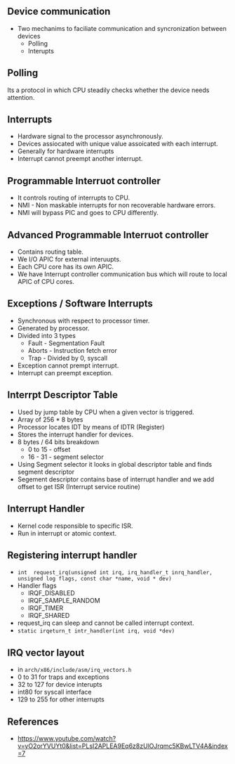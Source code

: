 ## Device communication

- Two mechanims to faciliate communication and syncronization between devices
  - Polling
  - Interupts

## Polling

Its a protocol in which CPU steadily checks whether the device needs attention.

## Interrupts

- Hardware signal to the processor asynchronously.
- Devices assiocated with unique value assoicated with each interrupt.
- Generally for hardware interrupts
- Interrupt cannot preempt another interrupt.

## Programmable Interruot controller

- It controls routing of interrupts to CPU.
- NMI - Non maskable interrupts for non recoverable hardware errors.
- NMI will bypass PIC and goes to CPU differently.

## Advanced Programmable Interruot controller

- Contains routing table.
- We I/O APIC for external interuupts.
- Each CPU core has its own APIC.
- We have Interrupt controller communication bus which will route to local APIC of CPU cores.

## Exceptions / Software Interrupts

- Synchronous with respect to processor timer.
- Generated by processor.
- Divided into 3 types
  - Fault - Segmentation Fault
  - Aborts - Instruction fetch error
  - Trap - Divided by 0, syscall
- Exception cannot prempt interrupt.
- Interrupt can preempt exception.

## Interrpt Descriptor Table

- Used by jump table by CPU when a given vector is triggered.
- Array of 256 \* 8 bytes
- Processor locates IDT by means of IDTR (Register)
- Stores the interrupt handler for devices.
- 8 bytes / 64 bits breakdown
  - 0 to 15 - offset
  - 16 - 31 - segment selector
- Using Segment selector it looks in global descriptor table and finds segment descriptor
- Segement descriptor contains base of interrupt handler and we add offset to get ISR (Interrupt service routine)

## Interrupt Handler

- Kernel code responsible to specific ISR.
- Run in interrupt or atomic context.

## Registering interrupt handler

- `int  request_irq(unsigned int irq, irq_handler_t inrq_handler, unsigned log flags, const char *name, void * dev)`
- Handler flags
  - IRQF_DISABLED
  - IRQF_SAMPLE_RANDOM
  - IRQF_TIMER
  - IRQF_SHARED
- request_irq can sleep and cannot be called interrupt context.
- `static irqeturn_t intr_handler(int irq, void *dev)`

## IRQ vector layout

- in `arch/x86/include/asm/irq_vectors.h`
- 0 to 31 for traps and exceptions
- 32 to 127 for device interupts
- int80 for syscall interface
- 129 to 255 for other interrupts

## References

- https://www.youtube.com/watch?v=yO2orYVUYt0&list=PLsI2APLEA9Eq6z8zUlOJrqmc5KBwLTV4A&index=7
